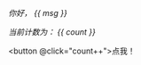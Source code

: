 _你好， {{ msg }}_

<RedDiv>

_当前计数为： {{ count }}_

</RedDiv>

<button @click="count++">点我！</button>

<script setup>
import { h, ref } from 'vue'

const RedDiv = (_, ctx) => h(
  'div',
  {
    class: 'red-div',
  },
  ctx.slots.default()
)
const msg = 'Markdown 中的 Vue'
const count = ref(0)
</script>

<style>
.red-div {
  color: red;
}
</style>
